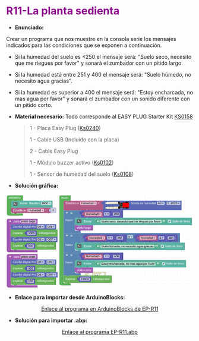 # <FONT COLOR=#8B008B>R11-La planta sedienta</font>
* **Enunciado:**

Crear un programa que nos muestre en la consola serie los mensajes indicados para las condiciones que se exponen a continuación.

* Si la humedad del suelo es ≤250 el mensaje será: "Suelo seco, necesito que me riegues por favor" y sonará el zumbador con un pitido largo.
* Si la humedad está entre 251 y 400 el mensaje será: "Suelo húmedo, no necesito agua gracias".
* Si la humedad es superior a 400 el mensaje será: "Estoy encharcada, no mas agua por favor" y sonará el zumbador con un sonido diferente con un pitido corto.

* **Material necesario:**
Todo corresponde al EASY PLUG Starter Kit [KS0158](https://wiki.keyestudio.com/Ks0158_Keyestudio_EASY_plug_starter_kit_for_Arduino)
  
    > 1 - Placa Easy Plug ([Ks0240](https://wiki.keyestudio.com/Ks0240_keyestudio_EASY_plug_Control_Board_V2.0))
    >
    > 1 - Cable USB (Incluido con la placa)
    >
    > 2 - Cable Easy Plug
    >
    > 1 - Módulo buzzer activo ([Ks0102](https://wiki.keyestudio.com/Ks0102_keyestudio_EASY_plug_Active_Buzzer_Module))
    >
    > 1 - Sensor de humedad del suelo ([Ks0108](https://wiki.keyestudio.com/Ks0108_keyestudio_EASY_plug_Soil_Humidity_Sensor))

* **Solución gráfica:**

<center>

![Programa del reto EP-R11](../img/retos/R11.png)

</center>

* **Enlace para importar desde ArduinoBlocks:**

<center>

[Enlace al programa en ArduinoBlocks de EP-R11](http://www.arduinoblocks.com/web/project/926414)

</center>

* **Solución para importar .abp:**

<center>

[Enlace al programa EP-R11.abp](./retos/EP-R11.abp)

</center>
